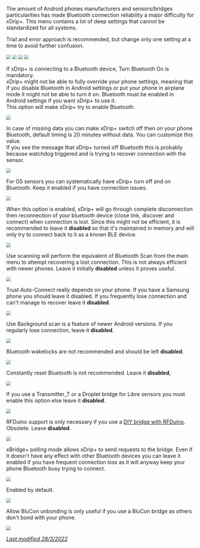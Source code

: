 The amount of Android phones manufacturers and sensors/bridges particularities has made Bluetooth connection reliability a major difficulty for xDrip+. This menu contains a lot of deep settings that cannot be standardized for all systems.

Trial and error approach is recommended, but change only one setting at a time to avoid further confusion.

<img src="../../images/hamburger_menu.png" style="zoom:75%;" />  
<img src="../../images/M-S.png" style="zoom:75%;" />  
<img src="../../images/M-S-LCS.png" style="zoom:75%;" />  
<img src="../images/M-S-LCS4.png" style="zoom:75%;" />

If xDrip+ is connecting to a Bluetooth device, Turn Bluetooth On is mandatory.  
xDrip+ might not be able to fully override your phone settings, meaning that if you disable Bluetooth in Android settings or put your phone in airplane mode it might not be able to turn it on. Bluetooth must be enabled in Android settings if you want xDrip+ to use it.  
This option will make xDrip+ try to enable Bluetooth.

<img src="../images/M-S-LCS4a.png" style="zoom:75%;" />

In case of missing data you can make xDrip+ switch off then on your phone Bluetooth, default timing is 20 minutes without data. You can customize this value.  
If you see the message that xDrip+ turned off Bluetooth this is probably because watchdog triggered and is trying to recover connection with the sensor.

<img src="../images/M-S-LCS4b.png" style="zoom:75%;" />

For G5 sensors you can systematically have xDrip+ turn off and on Bluetooth. Keep it enabled if you have connection issues.

<img src="../images/M-S-LCS4c.png" style="zoom:75%;" />

When this option is enabled, xDrip+ will go through complete disconnection then reconnection of your bluetooth device (close link, discover and connect) when connection is lost. Since this might not be efficient, it is recommended to leave it **disabled** so that it's maintained in memory and will only try to connect back to it as a known BLE device.

<img src="../images/M-S-LCS4d.png" style="zoom:75%;" />

Use scanning will perform the equivalent of Bluetooth Scan from the main menu to attempt recovering a lost connection. This is not always efficient with newer phones. Leave it initially **disabled** unless it proves useful.

<img src="../images/M-S-LCS4e.png" style="zoom:75%;" />

Trust Auto-Connect really depends on your phone. If you have a Samsung phone you should leave it disabled. If you frequently lose connection and can't manage to recover leave it **disabled**.

<img src="../images/M-S-LCS4f.png" style="zoom:75%;" />

Use Background scan is a feature of newer Android versions. If you regularly lose connection, leave it **disabled**.

<img src="../images/M-S-LCS4g.png" style="zoom:75%;" />

Bluetooth wakelocks are not recommended and should be left **disabled**.

<img src="../images/M-S-LCS4h.png" style="zoom:75%;" />

Constantly reset Bluetooth is not recommended. Leave it **disabled**,

<img src="../images/M-S-LCS4i.png" style="zoom:75%;" />

If you use a Transmitter_T or a Droplet bridge for Libre sensors you must enable this option else leave it **disabled**.

<img src="../images/M-S-LCS4j.png" style="zoom:75%;" />

RFDuino support is only necessary if you use a [DIY bridge with RFDuino](https://github.com/TomaszStachowicz/Transmiter-xBridgePlus). Obsolete. Leave **disabled**.

<img src="../images/M-S-LCS4k.png" style="zoom:75%;" />

xBridge+ polling mode allows xDrip+ to send requests to the bridge. Even if it doesn't have any effect with other Bluetooth devices you can leave it enabled if you have frequent connection loss as it will anyway keep your phone Bluetooth busy trying to connect.

<img src="../images/M-S-LCS4l.png" style="zoom:75%;" />

Enabled by default.

<img src="../images/M-S-LCS4m.png" style="zoom:75%;" />

Allow BluCon unbonding is only useful if you use a BluCon bridge as others don't bond with your phone.

<img src="../images/M-S-LCS4n.png" style="zoom:75%;" />

</br>

[*Last modified 28/3/2022*](https://github.com/NightscoutFoundation/xDrip/releases/tag/2022.03.27)